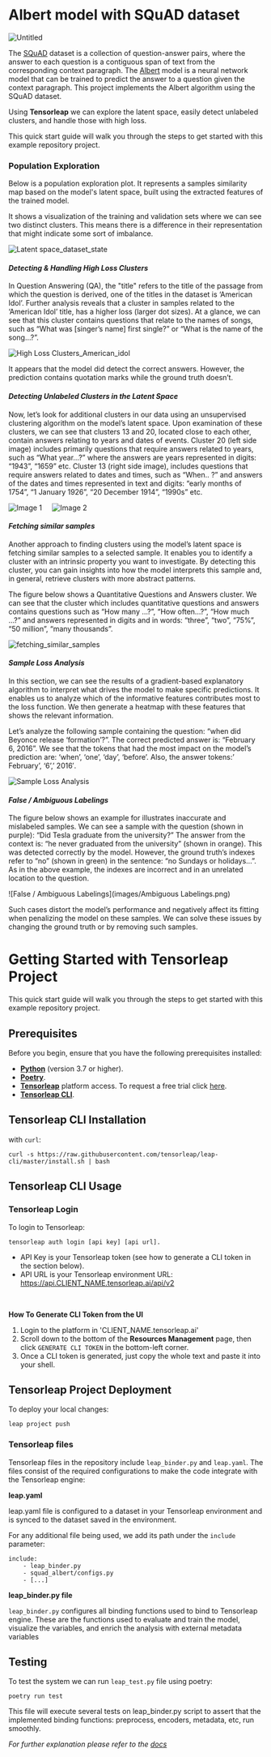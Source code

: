 
# Albert model with SQuAD dataset

![Untitled](images/open.png)

The [SQuAD](https://huggingface.co/datasets/squad) dataset is a collection of question-answer pairs, where the answer to
each question is a contiguous span of text from the corresponding context paragraph. The 
[Albert](https://huggingface.co/albert-base-v2) model is a neural
network model that can be trained to predict the answer to a question given the context paragraph.
This project implements the Albert algorithm using the SQuAD dataset. 

Using **Tensorleap** we can explore the latent space, easily detect unlabeled clusters, and handle those with high loss. 

This quick start guide will walk you through the steps to get started with this example repository project.

### Population Exploration

Below is a population exploration plot. It represents a samples similarity map based on the model's latent space,
built using the extracted features of the trained model.

It shows a visualization of the training and validation sets where we can see two distinct clusters. 
This means there is a difference in their representation that might indicate some sort of imbalance.

![Latent space_dataset_state](images/population_exploration_dataset_state.png)

#### *Detecting & Handling High Loss Clusters*
In Question Answering (QA), the "title" refers to the title of the passage from which the question is derived, one of
the titles in the dataset is ‘American Idol’.
Further analysis reveals that a cluster in samples related to the ‘American Idol’ title, has a higher loss
(larger dot sizes).
At a glance, we can see that this cluster contains questions that relate to the names of songs, 
such as “What was [singer’s name] first single?” or “What is the name of the song…?”.

![High Loss Clusters_American_idol](images/High_loss_clusters_american_idol.png)

It appears that the model did detect the correct answers. However, the prediction contains quotation marks while the
ground truth doesn’t.

#### *Detecting Unlabeled Clusters in the Latent Space*

Now, let’s look for additional clusters in our data using an unsupervised clustering algorithm on the model’s latent
space.
Upon examination of these clusters, we can see that clusters 13 and 20, located close to each other, contain answers 
relating to years and dates of events. Cluster 20 (left side image) includes primarily questions that require answers
related to years, 
such as “What year…?” where the answers are years represented in digits: “1943”, “1659” etc. 
Cluster 13 (right side image), includes questions that require answers related to dates and times, such as “When.. ?” 
and answers of the dates and times represented in text and digits: “early months of 1754”, “1 January 1926”, 
“20 December 1914”, “1990s” etc.

<div style="display: flex">
  <img src="images/cluster_20.png" alt="Image 1" style="margin-right: 10px;">
  <img src="images/cluster_13.png" alt="Image 2" style="margin-left: 10px;">
</div>

#### *Fetching similar samples*

Another approach to finding clusters using the model’s latent space is fetching similar samples to a selected sample.
It enables you to identify a cluster with an intrinsic property you want to investigate. 
By detecting this cluster, you can gain insights into how the model interprets this sample and, in general, retrieve 
clusters with more abstract patterns.

The figure below shows a Quantitative Questions and Answers cluster. We can see that the cluster which includes 
quantitative questions and answers contains questions such as “How many …?”, “How often…?”, “How much …?” and answers 
represented in digits and in words: “three”, “two”, “75%”, “50 million”, “many thousands”.

![fetching_similar_samples](images/fetching_similar_samples.png)

#### *Sample Loss Analysis*
In this section, we can see the results of a gradient-based explanatory algorithm to interpret what drives the model to 
make specific predictions. It enables us to analyze which of the informative features contributes most 
to the loss function. We then generate a heatmap with these features that shows the relevant information.

Let’s analyze the following sample containing the question: “when did Beyonce release ‘formation’?”. The correct 
predicted answer is: “February 6, 2016”. We see that the tokens that had the most impact on the model’s prediction are:
‘when’, ‘one’, ‘day’, ‘before’. Also, the answer tokens:’ February’, ‘6’,’ 2016′.

![Sample Loss Analysis](images/Sample_Loss_Analysis.png)

#### *False / Ambiguous Labelings*

The figure below shows an example for illustrates inaccurate and mislabeled samples.
We can see a sample with the question (shown in purple): “Did Tesla graduate from the university?” The answer from the 
context is: “he never graduated from the university” (shown in orange). This was detected correctly by the model. 
However, the ground truth’s indexes refer to “no” (shown in green) in the sentence: “no Sundays or holidays…”. As in 
the above example, the indexes are incorrect and in an unrelated location to the question.

![False / Ambiguous Labelings](images/Ambiguous Labelings.png)

Such cases distort the model’s performance and negatively affect its fitting when penalizing the model on these samples.
We can solve these issues by changing the ground truth or by removing such samples.

# Getting Started with Tensorleap Project

This quick start guide will walk you through the steps to get started with this example repository project.

## Prerequisites

Before you begin, ensure that you have the following prerequisites installed:

- **[Python](https://www.python.org/)** (version 3.7 or higher).
- **[Poetry](https://python-poetry.org/)**.
- **[Tensorleap](https://tensorleap.ai/)** platform access. To request a free trial click [here](https://meetings.hubspot.com/esmus/free-trial).
- **[Tensorleap CLI](https://github.com/tensorleap/leap-cli)**.


## Tensorleap **CLI Installation**

with `curl`:

```
curl -s https://raw.githubusercontent.com/tensorleap/leap-cli/master/install.sh | bash
```

## Tensorleap CLI Usage

### Tensorleap **Login**

To login to Tensorleap:

```
tensorleap auth login [api key] [api url].
```

- API Key is your Tensorleap token (see how to generate a CLI token in the section below).
- API URL is your Tensorleap environment URL: https://api.CLIENT_NAME.tensorleap.ai/api/v2

<br>

**How To Generate CLI Token from the UI**

1. Login to the platform in 'CLIENT_NAME.tensorleap.ai'
2. Scroll down to the bottom of the **Resources Management** page, then click `GENERATE CLI TOKEN` in the bottom-left corner.
3. Once a CLI token is generated, just copy the whole text and paste it into your shell.


## Tensorleap **Project Deployment**

To deploy your local changes:

```
leap project push
```

### **Tensorleap files**

Tensorleap files in the repository include `leap_binder.py` and `leap.yaml`. The files consist of the  required configurations to make the code integrate with the Tensorleap engine:

**leap.yaml**

leap.yaml file is configured to a dataset in your Tensorleap environment and is synced to the dataset saved in the environment.

For any additional file being used, we add its path under the `include` parameter:

```
include:
    - leap_binder.py
    - squad_albert/configs.py
    - [...]
```

**leap_binder.py file**

`leap_binder.py` configures all binding functions used to bind to Tensorleap engine. These are the functions used to evaluate and train the model, visualize the variables, and enrich the analysis with external metadata variables

## Testing

To test the system we can run `leap_test.py` file using poetry:

```
poetry run test
```

This file will execute several tests on leap_binder.py script to assert that the implemented binding functions: preprocess, encoders,  metadata, etc,  run smoothly.

*For further explanation please refer to the [docs](https://docs.tensorleap.ai/)*




